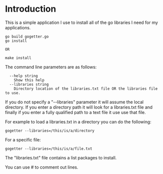 # Introduction

This is a simple application I use to install all of the go libraries I need for my applications.

    go build gogetter.go
    go install
    
    OR
    
    make install

The command line parameters are as follows:

      --help string
        Show this help
      --libraries string
        Directory location of the libraries.txt file OR the libraries file to use.

If you do not specify a "--libraries" parameter it will assume the local directory.  If you enter a directory path it will look for a libraries.txt file and finally if you enter a fully qualified path to a text file it use use that file.

For example to load a libraries.txt in a directory you can do the following:
 
    gogetter --libraries=/this/is/a/directory
    
For a specific file: 

    gogetter --libraries=/this/is/a/file.txt

The "libraries.txt" file contains a list packages to install.

You can use # to comment out lines.